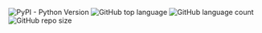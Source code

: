 ![PyPI - Python Version](https://img.shields.io/pypi/pyversions/Django?style=plastic)
![GitHub top language](https://img.shields.io/github/languages/top/lejcruz/djangomotor)
![GitHub language count](https://img.shields.io/github/languages/count/lejcruz/djangomotor)
![GitHub repo size](https://img.shields.io/github/repo-size/lejcruz/djangomotor)